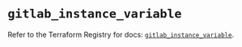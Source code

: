 # `gitlab_instance_variable`

Refer to the Terraform Registry for docs: [`gitlab_instance_variable`](https://registry.terraform.io/providers/gitlabhq/gitlab/17.3.0/docs/resources/instance_variable).
